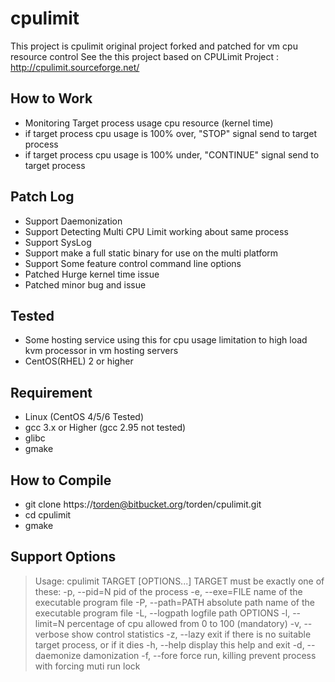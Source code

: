 cpulimit
==============================

This project is cpulimit original project forked and patched for vm cpu resource control
See the this project based on CPULimit Project : http://cpulimit.sourceforge.net/

## How to Work
 * Monitoring Target process usage cpu resource (kernel time)
 * if target process cpu usage is 100% over, "STOP" signal send to target process
 * if target process cpu usage is 100% under, "CONTINUE" signal send to target process
 
## Patch Log
 * Support Daemonization
 * Support Detecting Multi CPU Limit working about same process
 * Support SysLog
 * Support make a full static binary for use on the multi platform
 * Support Some feature control command line options
 * Patched Hurge kernel time issue
 * Patched minor bug and issue

## Tested
 * Some hosting service using this for cpu usage limitation to high load kvm processor in vm hosting servers
 * CentOS(RHEL) 2 or higher

## Requirement
 * Linux (CentOS 4/5/6 Tested)
 * gcc 3.x or Higher (gcc 2.95 not tested)
 * glibc
 * gmake
 
## How to Compile
 * git clone https://torden@bitbucket.org/torden/cpulimit.git
 * cd cpulimit
 * gmake
 
## Support Options

 > Usage: cpulimit TARGET [OPTIONS...]
 >    TARGET must be exactly one of these:
 >       -p, --pid=N        pid of the process
 >       -e, --exe=FILE     name of the executable program file
 >       -P, --path=PATH    absolute path name of the executable program file
 >       -L, --logpath      logfile path
 >    OPTIONS
 >       -l, --limit=N      percentage of cpu allowed from 0 to 100 (mandatory)
 >       -v, --verbose      show control statistics
 >       -z, --lazy         exit if there is no suitable target process, or if it dies
 >       -h, --help         display this help and exit
 >       -d, --daemonize    damonization
 >       -f, --fore         force run, killing prevent process with forcing muti run lock
 
